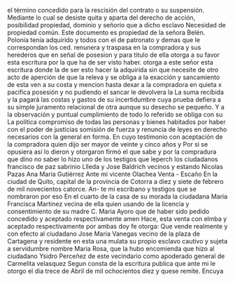 el término concedido para la rescisión del contrato o su suspensión. Mediante lo cual se desiste quita y aparta del derecho de acción, posibilidad propiedad, dominio y señorío que a dicho esclavo
Necesidad de propiedad común. Este documento es propiedad de la señora Belén. Polonia tenía adquirido y todos con el de patronato y demas que le correspondan los ced. renunera y traspasa en la compradora y sus herederos que en señal de posesion y para titulo de ella otorga a su favor esta escritura por la que ha de ser visto haber.
otorga a este señor esta escritura donde la de ser esto hacer la adquirida sin que necesite de otro acto de aperción de que la releva y se obliga a la exacción y sancamiento de esta ven a su costa y mencion hasta dexar a la compradora en quieta x pacifica posesión y no pudiendo el sancar le devolvera la
La suma recibida y la pagará las costas y gastos de su incertidumbre cuya prueba defiera a su simple juramento relacional de otra aunque su desecho se pequeño. Y a la observación y puntual cumplimiento de todo lo referido se obliga con su
La política compromiso de todas las personas y bienes habitados por haber con el poder de justicias somisión de fuerza y renuncia de leyes en derecho necesarios con la general en forma. En cuyo testimonio con aceptación de la compradora quien dijo ser mayor de veinte y cinco años y
Por si se opusiera así lo dieron y otorgaron firmó el que sabe y por la compradura que díno no saber lo hizo uno de los testigos que leperch los ciudadanos francisco de paz sabrinio Llleda y Jose Baldrich vecinos y estando
Nicolas Pazas Ana Maria Gutiérrez Ante mi vicente Olachea
Venta - Escaño
En la ciudad de Quito, capital de la provincia de Cotorra
a diez y siete de febrero de mil novecientos catorce.
An-
te mi escribano y testigos que se nombraron por eso
En el cuarto de la casa de su morada la ciudadana Maria Francisca Martinez vecina de ella quien usando de la licencia y consentimiento de su madre C. Maria Ayoro que de haber sido pedido concedido y aceptado respectivamente amen
Hace, esta venta con elmba y aceptado respectivamente por ambas doy fe otorga: Que vende realmente y con efecto al ciudadano Jose Maria Vanegas vecino de la plaza de Cartagena y residente en esta una mulata su propio esclavo cautivo y sujeta a servidumbre nombre
Maria Rosa, que la hubo encomienda que hizo al ciudadano Ysidro Perceñez de este vecindario como apoderado general de Carmelita velasquez Segun consta de la escritura publica que ante mi le otorgo el dia trece de
Abril de mil ochocientos diez y quese remite. Encuya